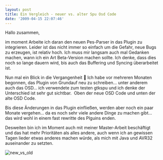 ```yaml
---
layout: post
title: Ein Vergleich - neuer vs. alter Spu Osd Code
date: '2009-04-15 22:07:46'
---
```



Hallo zusammen,

im moment Arbeite ich daran den neuen Pes-Parser in das Plugin zu integrieren. Leider ist das nicht immer so einfach
 um die Gefahr, neue Bugs zu erzeugen, ist relativ hoch. Ich muss mir langsam auch mal Gedanken machen, wann
 ich ein Art Beta-Version machen sollte. Ich denke, dass dies noch so lange dauern wird, bis auch das Buffering und Syncing
 überarbeitet ist.

Nun mal ein Blick in die Vergangenheit 🙂
 Ich habe vor mehreren Monaten begonnen, das Plugin von Grundauf neu zu schreiben… unter anderem auch das OSD… ich verwendete
 zum testen gtkspu und ich denke der Unterschied ist sehr gut sichtbar.  Oben der neue OSD Code und unten der alte OSD Code.

Bis diese Änderungen in das Plugin einfließen, werden aber noch ein paar Monate vergehen… da es noch sehr viele andere Dinge zu machen gibt… das wird wohl in einem fast rewritte des Plguins enden.

Desweiten bin ich im Moment auch mit meiner Master-Arbeit beschäftigt und das hat mehr Prioritäten als alles andere, auch wenn ich
 an gewissen Tagen lieder etwas anderes machen würde, als mich mit Java und AVR32 auseinander zu setzten.

![new_vs_old](http://www.christian-gmeiner.info/wordpress/wp-content/uploads/2009/04/new_vs_old-1024x743.jpg "new_vs_old")
